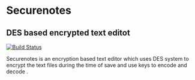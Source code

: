 # Securenotes
## DES based encrypted text editot


[![Build Status](https://travis-ci.org/joemccann/dillinger.svg?branch=master)](https://travis-ci.org/joemccann/dillinger)

Securenotes is an encryption based text editor which uses DES system to encrypt the text files during the time of save and use keys to encode and decode . 